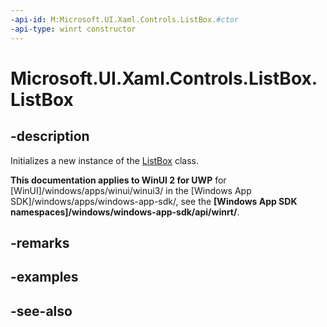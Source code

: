 ```yaml
---
-api-id: M:Microsoft.UI.Xaml.Controls.ListBox.#ctor
-api-type: winrt constructor
---
```


<!-- Method syntax
public ListBox()
-->

# Microsoft.UI.Xaml.Controls.ListBox.ListBox

## -description
Initializes a new instance of the [ListBox](listbox.md) class.

**This documentation applies to WinUI 2 for UWP** for [WinUI]/windows/apps/winui/winui3/ in the [Windows App SDK]/windows/apps/windows-app-sdk/, see the **[Windows App SDK namespaces]/windows/windows-app-sdk/api/winrt/**.

## -remarks

## -examples

## -see-also
